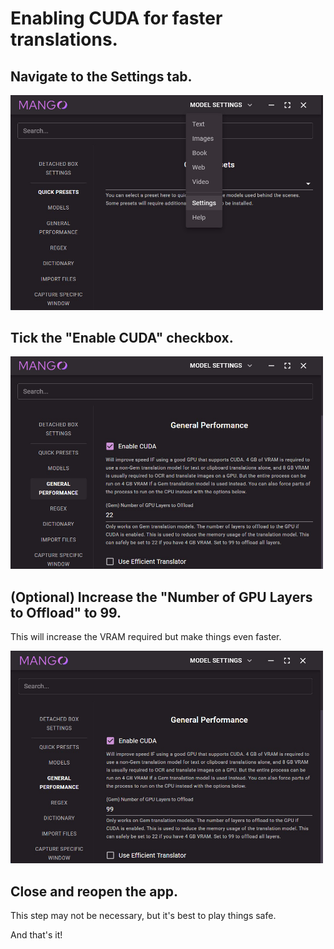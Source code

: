 # Enabling CUDA for faster translations.


## Navigate to the Settings tab.

<p float="left">
    <img src="../examples/tutorials/cuda/x1.jpg" width="500" />
</p>

## Tick the "Enable CUDA" checkbox.

<p float="left">
    <img src="../examples/tutorials/cuda/x2.jpg" width="500" />
</p>

## (Optional) Increase the "Number of GPU Layers to Offload" to 99.

This will increase the VRAM required but make things even faster.

<p float="left">
    <img src="../examples/tutorials/cuda/x3.jpg" width="500" />
</p>

## Close and reopen the app.

This step may not be necessary, but it's best to play things safe.

And that's it!